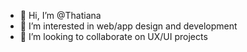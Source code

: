 - 👋 Hi, I’m @Thatiana
- 👀 I’m interested in web/app design and development
- 💞️ I’m looking to collaborate on UX/UI projects

<!---
Thatiana/Thatiana is a ✨ special ✨ repository because its `README.md` (this file) appears on your GitHub profile.
You can click the Preview link to take a look at your changes.
--->
